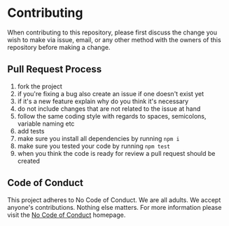 # Contributing

When contributing to this repository, please first discuss the change you wish to make via
issue, email, or any other method with the owners of this repository before making a change.

## Pull Request Process

1) fork the project
2) if you're fixing a bug also create an issue if one doesn't exist yet
3) if it's a new feature explain why do you think it's necessary
4) do not include changes that are not related to the issue at hand
5) follow the same coding style with regards to spaces, semicolons, variable naming etc
6) add tests
4) make sure you install all dependencies by running `npm i`
5) make sure you tested your code by running `npm test`
6) when you think the code is ready for review a pull request should be created

## Code of Conduct

This project adheres to No Code of Conduct.  We are all adults.  We accept anyone's contributions.  Nothing else matters.
For more information please visit the [No Code of Conduct](https://github.com/domgetter/NCoC) homepage.
